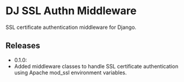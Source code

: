 # DJ SSL Authn Middleware
SSL certificate authentication middleware for Django.

## Releases
- 0.1.0:
 - Added middleware classes to handle SSL certificate authentication
   using Apache mod_ssl environment variables.
